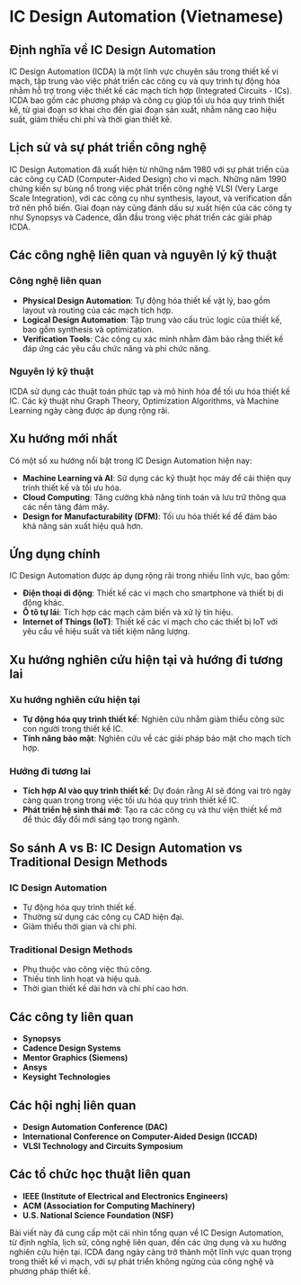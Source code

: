 # IC Design Automation (Vietnamese)

## Định nghĩa về IC Design Automation

IC Design Automation (ICDA) là một lĩnh vực chuyên sâu trong thiết kế vi mạch, tập trung vào việc phát triển các công cụ và quy trình tự động hóa nhằm hỗ trợ trong việc thiết kế các mạch tích hợp (Integrated Circuits - ICs). ICDA bao gồm các phương pháp và công cụ giúp tối ưu hóa quy trình thiết kế, từ giai đoạn sơ khai cho đến giai đoạn sản xuất, nhằm nâng cao hiệu suất, giảm thiểu chi phí và thời gian thiết kế.

## Lịch sử và sự phát triển công nghệ

IC Design Automation đã xuất hiện từ những năm 1980 với sự phát triển của các công cụ CAD (Computer-Aided Design) cho vi mạch. Những năm 1990 chứng kiến sự bùng nổ trong việc phát triển công nghệ VLSI (Very Large Scale Integration), với các công cụ như synthesis, layout, và verification dần trở nên phổ biến. Giai đoạn này cũng đánh dấu sự xuất hiện của các công ty như Synopsys và Cadence, dẫn đầu trong việc phát triển các giải pháp ICDA.

## Các công nghệ liên quan và nguyên lý kỹ thuật

### Công nghệ liên quan
- **Physical Design Automation**: Tự động hóa thiết kế vật lý, bao gồm layout và routing của các mạch tích hợp.
- **Logical Design Automation**: Tập trung vào cấu trúc logic của thiết kế, bao gồm synthesis và optimization.
- **Verification Tools**: Các công cụ xác minh nhằm đảm bảo rằng thiết kế đáp ứng các yêu cầu chức năng và phi chức năng.

### Nguyên lý kỹ thuật
ICDA sử dụng các thuật toán phức tạp và mô hình hóa để tối ưu hóa thiết kế IC. Các kỹ thuật như Graph Theory, Optimization Algorithms, và Machine Learning ngày càng được áp dụng rộng rãi.

## Xu hướng mới nhất

Có một số xu hướng nổi bật trong IC Design Automation hiện nay:
- **Machine Learning và AI**: Sử dụng các kỹ thuật học máy để cải thiện quy trình thiết kế và tối ưu hóa.
- **Cloud Computing**: Tăng cường khả năng tính toán và lưu trữ thông qua các nền tảng đám mây.
- **Design for Manufacturability (DFM)**: Tối ưu hóa thiết kế để đảm bảo khả năng sản xuất hiệu quả hơn.

## Ứng dụng chính

IC Design Automation được áp dụng rộng rãi trong nhiều lĩnh vực, bao gồm:
- **Điện thoại di động**: Thiết kế các vi mạch cho smartphone và thiết bị di động khác.
- **Ô tô tự lái**: Tích hợp các mạch cảm biến và xử lý tín hiệu.
- **Internet of Things (IoT)**: Thiết kế các vi mạch cho các thiết bị IoT với yêu cầu về hiệu suất và tiết kiệm năng lượng.

## Xu hướng nghiên cứu hiện tại và hướng đi tương lai

### Xu hướng nghiên cứu hiện tại
- **Tự động hóa quy trình thiết kế**: Nghiên cứu nhằm giảm thiểu công sức con người trong thiết kế IC.
- **Tính năng bảo mật**: Nghiên cứu về các giải pháp bảo mật cho mạch tích hợp.

### Hướng đi tương lai
- **Tích hợp AI vào quy trình thiết kế**: Dự đoán rằng AI sẽ đóng vai trò ngày càng quan trọng trong việc tối ưu hóa quy trình thiết kế IC.
- **Phát triển hệ sinh thái mở**: Tạo ra các công cụ và thư viện thiết kế mở để thúc đẩy đổi mới sáng tạo trong ngành.

## So sánh A vs B: IC Design Automation vs Traditional Design Methods

### IC Design Automation
- Tự động hóa quy trình thiết kế.
- Thường sử dụng các công cụ CAD hiện đại.
- Giảm thiểu thời gian và chi phí.

### Traditional Design Methods
- Phụ thuộc vào công việc thủ công.
- Thiếu tính linh hoạt và hiệu quả.
- Thời gian thiết kế dài hơn và chi phí cao hơn.

## Các công ty liên quan

- **Synopsys**
- **Cadence Design Systems**
- **Mentor Graphics (Siemens)**
- **Ansys**
- **Keysight Technologies**

## Các hội nghị liên quan

- **Design Automation Conference (DAC)**
- **International Conference on Computer-Aided Design (ICCAD)**
- **VLSI Technology and Circuits Symposium**

## Các tổ chức học thuật liên quan

- **IEEE (Institute of Electrical and Electronics Engineers)**
- **ACM (Association for Computing Machinery)**
- **U.S. National Science Foundation (NSF)**

Bài viết này đã cung cấp một cái nhìn tổng quan về IC Design Automation, từ định nghĩa, lịch sử, công nghệ liên quan, đến các ứng dụng và xu hướng nghiên cứu hiện tại. ICDA đang ngày càng trở thành một lĩnh vực quan trọng trong thiết kế vi mạch, với sự phát triển không ngừng của công nghệ và phương pháp thiết kế.